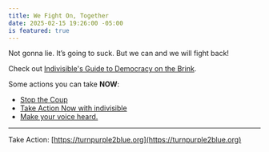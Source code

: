 ```yaml
---
title: We Fight On, Together
date: 2025-02-15 19:26:00 -05:00
is featured: true
---
```


Not gonna lie. It’s going to suck. But we can and we will fight back!

Check out [Indivisible's Guide to Democracy on the Brink](https://turnpurple2blue.org/2024/12/01/indivisible-a-practical-guide-to-democracy-on-the-brink/).

Some actions you can take **NOW**:

* [Stop the Coup](https://indivisible.org/coup)
* [Take Action Now with indivisible](https://indivisible.org/take-action-now)
* [Make your voice heard.](https://5calls.org/)

---

Take Action: [https://turnpurple2blue.org](https://turnpurple2blue.org)